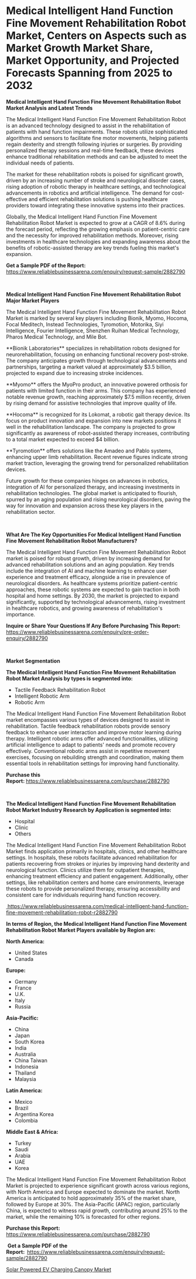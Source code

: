 <p><h1>Medical Intelligent Hand Function Fine Movement Rehabilitation Robot Market, Centers on Aspects such as Market Growth Market Share, Market Opportunity, and Projected Forecasts Spanning from 2025 to 2032</h1></p><p><strong>Medical Intelligent Hand Function Fine Movement Rehabilitation Robot Market Analysis and Latest Trends</strong></p>
<p><p>The Medical Intelligent Hand Function Fine Movement Rehabilitation Robot is an advanced technology designed to assist in the rehabilitation of patients with hand function impairments. These robots utilize sophisticated algorithms and sensors to facilitate fine motor movements, helping patients regain dexterity and strength following injuries or surgeries. By providing personalized therapy sessions and real-time feedback, these devices enhance traditional rehabilitation methods and can be adjusted to meet the individual needs of patients.</p><p>The market for these rehabilitation robots is poised for significant growth, driven by an increasing number of stroke and neurological disorder cases, rising adoption of robotic therapy in healthcare settings, and technological advancements in robotics and artificial intelligence. The demand for cost-effective and efficient rehabilitation solutions is pushing healthcare providers toward integrating these innovative systems into their practices.</p><p>Globally, the Medical Intelligent Hand Function Fine Movement Rehabilitation Robot Market is expected to grow at a CAGR of 8.6% during the forecast period, reflecting the growing emphasis on patient-centric care and the necessity for improved rehabilitation methods. Moreover, rising investments in healthcare technologies and expanding awareness about the benefits of robotic-assisted therapy are key trends fueling this market's expansion.</p></p>
<p><strong>Get a Sample PDF of the Report:&nbsp;</strong> <a href="https://www.reliablebusinessarena.com/enquiry/request-sample/2882790?utm_campaign=2924&utm_medium=2&utm_source=Github&utm_content=ia&utm_term=13032025&utm_id=medical-intelligent-hand-function-fine-movement-rehabilitation-robot">https://www.reliablebusinessarena.com/enquiry/request-sample/2882790</a></p>
<p>&nbsp;</p>
<p><strong>Medical Intelligent Hand Function Fine Movement Rehabilitation Robot Major Market Players</strong></p>
<p><p>The Medical Intelligent Hand Function Fine Movement Rehabilitation Robot Market is marked by several key players including Bionik, Myomo, Hocoma, Focal Meditech, Instead Technologies, Tyromotion, Motorika, Siyi Intelligence, Fourier Intelligence, Shenzhen Ruihan Medical Technology, Pharos Medical Technology, and Mile Bot. </p><p>**Bionik Laboratories** specializes in rehabilitation robots designed for neurorehabilitation, focusing on enhancing functional recovery post-stroke. The company anticipates growth through technological advancements and partnerships, targeting a market valued at approximately $3.5 billion, projected to expand due to increasing stroke incidences.</p><p>**Myomo** offers the MyoPro product, an innovative powered orthosis for patients with limited function in their arms. This company has experienced notable revenue growth, reaching approximately $7.5 million recently, driven by rising demand for assistive technologies that improve quality of life.</p><p>**Hocoma** is recognized for its Lokomat, a robotic gait therapy device. Its focus on product innovation and expansion into new markets positions it well in the rehabilitation landscape. The company is projected to grow significantly as awareness of robot-assisted therapy increases, contributing to a total market expected to exceed $4 billion.</p><p>**Tyromotion** offers solutions like the Amadeo and Pablo systems, enhancing upper limb rehabilitation. Recent revenue figures indicate strong market traction, leveraging the growing trend for personalized rehabilitation devices.</p><p>Future growth for these companies hinges on advances in robotics, integration of AI for personalized therapy, and increasing investments in rehabilitation technologies. The global market is anticipated to flourish, spurred by an aging population and rising neurological disorders, paving the way for innovation and expansion across these key players in the rehabilitation sector.</p></p>
<p>&nbsp;</p>
<p><strong>What Are The Key Opportunities For Medical Intelligent Hand Function Fine Movement Rehabilitation Robot Manufacturers?</strong></p>
<p><p>The Medical Intelligent Hand Function Fine Movement Rehabilitation Robot market is poised for robust growth, driven by increasing demand for advanced rehabilitation solutions and an aging population. Key trends include the integration of AI and machine learning to enhance user experience and treatment efficacy, alongside a rise in prevalence of neurological disorders. As healthcare systems prioritize patient-centric approaches, these robotic systems are expected to gain traction in both hospital and home settings. By 2030, the market is projected to expand significantly, supported by technological advancements, rising investment in healthcare robotics, and growing awareness of rehabilitation's importance.</p></p>
<p><strong>Inquire or Share Your Questions If Any Before Purchasing This Report:</strong> <a href="https://www.reliablebusinessarena.com/enquiry/pre-order-enquiry/2882790?utm_campaign=2924&utm_medium=2&utm_source=Github&utm_content=ia&utm_term=13032025&utm_id=medical-intelligent-hand-function-fine-movement-rehabilitation-robot">https://www.reliablebusinessarena.com/enquiry/pre-order-enquiry/2882790</a></p>
<p>&nbsp;</p>
<p><strong>Market Segmentation</strong></p>
<p><strong>The Medical Intelligent Hand Function Fine Movement Rehabilitation Robot Market Analysis by types is segmented into:</strong></p>
<p><ul><li> Tactile Feedback Rehabilitation Robot</li><li>Intelligent Robotic Arm</li><li>Robotic Arm </li></ul></p>
<p><p>The Medical Intelligent Hand Function Fine Movement Rehabilitation Robot market encompasses various types of devices designed to assist in rehabilitation. Tactile feedback rehabilitation robots provide sensory feedback to enhance user interaction and improve motor learning during therapy. Intelligent robotic arms offer advanced functionalities, utilizing artificial intelligence to adapt to patients' needs and promote recovery effectively. Conventional robotic arms assist in repetitive movement exercises, focusing on rebuilding strength and coordination, making them essential tools in rehabilitation settings for improving hand functionality.</p></p>
<p><strong>Purchase this Report:&nbsp;</strong><a href="https://www.reliablebusinessarena.com/purchase/2882790?utm_campaign=2924&utm_medium=2&utm_source=Github&utm_content=ia&utm_term=13032025&utm_id=medical-intelligent-hand-function-fine-movement-rehabilitation-robot">https://www.reliablebusinessarena.com/purchase/2882790</a></p>
<p>&nbsp;</p>
<p><strong>The Medical Intelligent Hand Function Fine Movement Rehabilitation Robot Market Industry Research by Application is segmented into:</strong></p>
<p><ul><li> Hospital</li><li>Clinic</li><li>Others </li></ul></p>
<p><p>The Medical Intelligent Hand Function Fine Movement Rehabilitation Robot Market finds application primarily in hospitals, clinics, and other healthcare settings. In hospitals, these robots facilitate advanced rehabilitation for patients recovering from strokes or injuries by improving hand dexterity and neurological function. Clinics utilize them for outpatient therapies, enhancing treatment efficiency and patient engagement. Additionally, other settings, like rehabilitation centers and home care environments, leverage these robots to provide personalized therapy, ensuring accessibility and consistent care for individuals requiring hand function recovery.</p></p>
<p><a href="https://www.reliablebusinessarena.com/medical-intelligent-hand-function-fine-movement-rehabilitation-robot-r2882790?utm_campaign=2924&utm_medium=2&utm_source=Github&utm_content=ia&utm_term=13032025&utm_id=medical-intelligent-hand-function-fine-movement-rehabilitation-robot">&nbsp;https://www.reliablebusinessarena.com/medical-intelligent-hand-function-fine-movement-rehabilitation-robot-r2882790</a></p>
<p><strong>In terms of Region, the Medical Intelligent Hand Function Fine Movement Rehabilitation Robot Market Players available by Region are:</strong></p>
<p>
    <p> <strong> North America: </strong>
        <ul>
            <li>United States</li>
            <li>Canada</li>
        </ul>
        </p> 
    <p> <strong> Europe: </strong>
        <ul>
            <li>Germany</li>
            <li>France</li>
            <li>U.K.</li>
            <li>Italy</li>
            <li>Russia</li>
        </ul>
        </p> 
    <p> <strong> Asia-Pacific: </strong>
        <ul>
            <li>China</li>
            <li>Japan</li>
            <li>South Korea</li>
            <li>India</li>
            <li>Australia</li>
            <li>China Taiwan</li>
            <li>Indonesia</li>
            <li>Thailand</li>
            <li>Malaysia</li>
        </ul>
        </p> 
    <p> <strong> Latin America: </strong>
        <ul>
            <li>Mexico</li>
            <li>Brazil</li>
            <li>Argentina Korea</li>
            <li>Colombia</li>
        </ul>
        </p> 
    <p> <strong> Middle East & Africa: </strong>
        <ul>
            <li>Turkey</li>
            <li>Saudi</li>
            <li>Arabia</li>
            <li>UAE</li>
            <li>Korea</li>
        </ul>
    </p>
    </p>
<p><p>The Medical Intelligent Hand Function Fine Movement Rehabilitation Robot Market is projected to experience significant growth across various regions, with North America and Europe expected to dominate the market. North America is anticipated to hold approximately 35% of the market share, followed by Europe at 30%. The Asia-Pacific (APAC) region, particularly China, is expected to witness rapid growth, contributing around 25% to the market, while the remaining 10% is forecasted for other regions.</p></p>
<p><strong>Purchase this Report: </strong><a href="https://www.reliablebusinessarena.com/purchase/2882790?utm_campaign=2924&utm_medium=2&utm_source=Github&utm_content=ia&utm_term=13032025&utm_id=medical-intelligent-hand-function-fine-movement-rehabilitation-robot">https://www.reliablebusinessarena.com/purchase/2882790</a></p>
<p>&nbsp;<strong>Get a Sample PDF of the Report:&nbsp;&nbsp;</strong><a href="https://www.reliablebusinessarena.com/enquiry/request-sample/2882790?utm_campaign=2924&utm_medium=2&utm_source=Github&utm_content=ia&utm_term=13032025&utm_id=medical-intelligent-hand-function-fine-movement-rehabilitation-robot">https://www.reliablebusinessarena.com/enquiry/request-sample/2882790</a></p>
<p><strong></strong></p>
<p><p><a href="https://github.com/techerghalim/Market-Research-Report-List-1/blob/main/solar-powered-ev-charging-canopy-market.md?utm_campaign=2924&utm_medium=2&utm_source=Github&utm_content=ia&utm_term=13032025&utm_id=medical-intelligent-hand-function-fine-movement-rehabilitation-robot">Solar Powered EV Charging Canopy Market</a></p></p>
